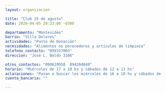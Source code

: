 ```yaml
---
layout: organizacion

title: "Club 25 de agosto"
date: 2020-04-05 20:23:06 -0300

departamento: "Montevideo"
barrio: "Villa Dolores"
actividades: "Punto de Donación"
necesidades: "Alimentos no perecederos y artículos de limpieza"
telefono_contacto: "099337003"
direccion: "José L. Baldo 3186"

otros_contactos: "099629958  094204040"
horario: "Miércoles de 17 a 18 hs y sábados de 12 a 13 hs"
aclaraciones: "Pasan a buscar los miércoles de 16 a 18 hs y sábados de 11 a 13 hs o 16 a 18 hs"
cuenta_bancaria: ""

---
```

